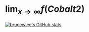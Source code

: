 # $\displaystyle \lim_{x \to \infty} f(Cobalt2)$

[![brucewlee's GitHub stats](https://github-readme-stats.vercel.app/api?username=brucewlee)](https://github.com/anuraghazra/github-readme-stats)
